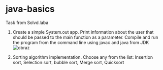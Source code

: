 # java-basics
Task from Solvd.laba

1. Create a simple System.out app. Print information about the user that should be passed to the main function as a parameter. Compile and run the program from the command line using javac and java from JDK
![obraz](https://github.com/wiktoriahet/java-basics/assets/90265711/11f199c1-9194-4849-aecd-c2b784314de5)

2. Sorting algorithm implementation. Choose any from the list: Insertion sort, Selection sort, bubble sort, Merge sort, Quicksort

